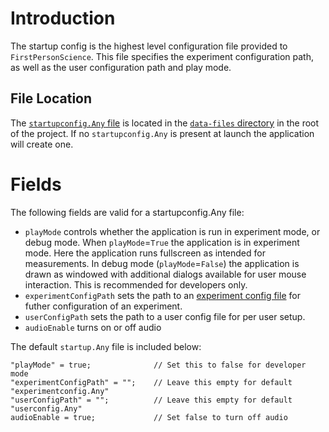 # Introduction
The startup config is the highest level configuration file provided to `FirstPersonScience`. This file specifies the experiment configuration path, as well as the user configuration path and play mode.

## File Location
The [`startupconfig.Any` file](../data-files/startupconfig.Any) is located in the [`data-files` directory](../data-files/) in the root of the project. If no `startupconfig.Any` is present at launch the application will create one.

# Fields
The following fields are valid for a startupconfig.Any file:

* `playMode` controls whether the application is run in experiment mode, or debug mode. When `playMode`=`True` the application is in experiment mode. Here the application runs fullscreen as intended for measurements. In debug mode (`playMode`=`False`) the application is drawn as windowed with additional dialogs available for user mouse interaction. This is recommended for developers only.
* `experimentConfigPath` sets the path to an [experiment config file](./experimentConfigReadme.md) for futher configuration of an experiment.
* `userConfigPath` sets the path to a user config file for per user setup.
* `audioEnable` turns on or off audio

The default `startup.Any` file is included below:

```
"playMode" = true;              // Set this to false for developer mode
"experimentConfigPath" = "";    // Leave this empty for default "experimentconfig.Any"
"userConfigPath" = "";          // Leave this empty for default "userconfig.Any"
audioEnable = true;             // Set false to turn off audio
```